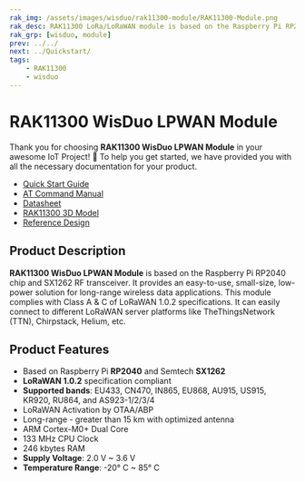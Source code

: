 ```yaml
---
rak_img: /assets/images/wisduo/rak11300-module/RAK11300-Module.png
rak_desc: RAK11300 LoRa/LoRaWAN module is based on the Raspberry Pi RP2040 chip and SX1262 RF transceiver. It provides an easy to use, small size, low-power solution for long range wireless data applications.
rak_grp: [wisduo, module]
prev: ../../
next: ../Quickstart/
tags:
    - RAK11300
    - wisduo
---
```


# RAK11300 WisDuo LPWAN Module

Thank you for choosing **RAK11300 WisDuo LPWAN Module** in your awesome IoT Project! 🎉 To help you get started, we have provided you with all the necessary documentation for your product.


* [Quick Start Guide](/Product-Categories/WisDuo/RAK11300-Module/Quickstart/)
* [AT Command Manual](/Product-Categories/WisDuo/RAK11300-Module/AT-Command-Manual/)
* [Datasheet](/Product-Categories/WisDuo/RAK11300-Module/Datasheet/)
* [RAK11300 3D Model](https://downloads.rakwireless.com/3D_File/WisBlock/3D_RAK11300.stp)
* [Reference Design](https://docs.rakwireless.com/Product-Categories/WisBlock/RAK11310/Datasheet/#schematic-diagram)

## Product Description

**RAK11300 WisDuo LPWAN Module** is based on the Raspberry Pi RP2040 chip and SX1262 RF transceiver. It provides an easy-to-use, small-size, low-power solution for long-range wireless data applications. This module complies with Class A & C of LoRaWAN 1.0.2 specifications. It can easily connect to different LoRaWAN server platforms like TheThingsNetwork (TTN), Chirpstack, Helium, etc.


## Product Features

- Based on Raspberry Pi **RP2040** and Semtech **SX1262**
- **LoRaWAN 1.0.2** specification compliant
- **Supported bands**: EU433, CN470, IN865, EU868, AU915, US915, KR920, RU864, and AS923-1/2/3/4
- LoRaWAN Activation by OTAA/ABP
- Long-range - greater than 15&nbsp;km with optimized antenna
- ARM Cortex-M0+ Dual Core
- 133&nbsp;MHz CPU Clock
- 246&nbsp;kbytes RAM
- **Supply Voltage**: 2.0&nbsp;V ~ 3.6&nbsp;V
- **Temperature Range**: -20°&nbsp;C ~ 85°&nbsp;C
